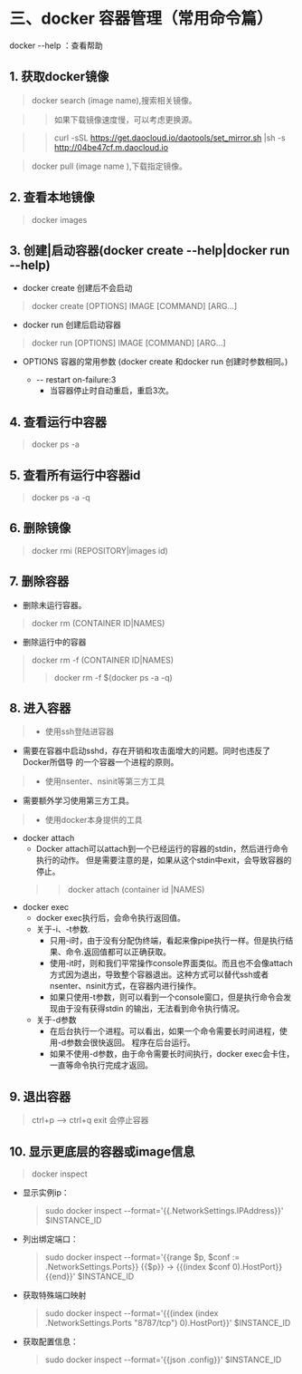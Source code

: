 # 三、docker 容器管理（常用命令篇）

docker --help ：查看帮助

## 1. 获取docker镜像
> docker search (image name),搜索相关镜像。

>> 如果下载镜像速度慢，可以考虑更换源。

>> curl -sSL https://get.daocloud.io/daotools/set_mirror.sh |sh -s http://04be47cf.m.daocloud.io

> docker pull (image name ),下载指定镜像。

## 2. 查看本地镜像
>  docker images

## 3. 创建|启动容器(docker create --help|docker run --help)

* docker create 创建后不会启动
> docker create [OPTIONS] IMAGE [COMMAND] [ARG...]

* docker run 创建后启动容器
> docker run [OPTIONS] IMAGE [COMMAND] [ARG...]


* OPTIONS 容器的常用参数 (docker create 和docker run 创建时参数相同。)

  - -- restart on-failure:3
    - 当容器停止时自动重启，重启3次。



## 4. 查看运行中容器
> docker ps -a

## 5. 查看所有运行中容器id
> docker ps -a -q

## 6. 删除镜像
> docker rmi (REPOSITORY|images id)

## 7. 删除容器
- 删除未运行容器。
> docker rm (CONTAINER ID|NAMES)

- 删除运行中的容器
> docker rm -f (CONTAINER ID|NAMES)
>> docker rm -f $(docker ps -a -q)

## 8. 进入容器
> -  使用ssh登陆进容器
  - 需要在容器中启动sshd，存在开销和攻击面增大的问题。同时也违反了Docker所倡导
的一个容器一个进程的原则。

> - 使用nsenter、nsinit等第三方工具
  - 需要额外学习使用第三方工具。

> - 使用docker本身提供的工具
  - docker attach
    - Docker attach可以attach到一个已经运行的容器的stdin，然后进行命令执行的动作。
但是需要注意的是，如果从这个stdin中exit，会导致容器的停止。
    >> docker attach (container id |NAMES)
  - docker exec
    - docker exec执行后，会命令执行返回值。
    - 关于-i、-t参数.
      - 只用-i时，由于没有分配伪终端，看起来像pipe执行一样。但是执行结果、命令.返回值都可以正确获取。
      -  使用-it时，则和我们平常操作console界面类似。而且也不会像attach方式因为退出，导致整个容器退出。这种方式可以替代ssh或者nsenter、nsinit方式，在容器内进行操作。
      - 如果只使用-t参数，则可以看到一个console窗口，但是执行命令会发现由于没有获得stdin 的输出，无法看到命令执行情况。
    - 关于-d参数
      - 在后台执行一个进程。可以看出，如果一个命令需要长时间进程，使用-d参数会很快返回。 程序在后台运行。
      - 如果不使用-d参数，由于命令需要长时间执行，docker exec会卡住，一直等命令执行完成才返回。

## 9. 退出容器
> ctrl+p --> ctrl+q
> exit 会停止容器

## 10.  显示更底层的容器或image信息
> docker inspect

- 显示实例ip：
  > sudo docker inspect --format='{{.NetworkSettings.IPAddress}}' $INSTANCE_ID

- 列出绑定端口：
  > sudo docker inspect --format='{{range $p, $conf := .NetworkSettings.Ports}} {{$p}} -> {{(index $conf 0).HostPort}} {{end}}' $INSTANCE_ID

- 获取特殊端口映射
  > sudo docker inspect --format='{{(index (index .NetworkSettings.Ports "8787/tcp") 0).HostPort}}' $INSTANCE_ID

- 获取配置信息：
  > sudo docker inspect --format='{{json .config}}' $INSTANCE_ID
